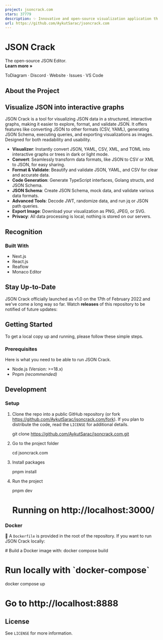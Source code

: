 ```yaml
---
project: jsoncrack.com
stars: 37779
description: ✨ Innovative and open-source visualization application that transforms various data formats, such as JSON, YAML, XML, CSV and more, into interactive graphs.
url: https://github.com/AykutSarac/jsoncrack.com
---
```


JSON Crack
==========

The open-source JSON Editor.  
**Learn more »**  
  
ToDiagram · Discord · Website · Issues · VS Code

About the Project
-----------------

Visualize JSON into interactive graphs
--------------------------------------

JSON Crack is a tool for visualizing JSON data in a structured, interactive graphs, making it easier to explore, format, and validate JSON. It offers features like converting JSON to other formats (CSV, YAML), generating JSON Schema, executing queries, and exporting visualizations as images. Designed for both readability and usability.

-   **Visualizer**: Instantly convert JSON, YAML, CSV, XML, and TOML into interactive graphs or trees in dark or light mode.
-   **Convert**: Seamlessly transform data formats, like JSON to CSV or XML to JSON, for easy sharing.
-   **Format & Validate**: Beautify and validate JSON, YAML, and CSV for clear and accurate data.
-   **Code Generation**: Generate TypeScript interfaces, Golang structs, and JSON Schema.
-   **JSON Schema**: Create JSON Schema, mock data, and validate various data formats.
-   **Advanced Tools**: Decode JWT, randomize data, and run jq or JSON path queries.
-   **Export Image**: Download your visualization as PNG, JPEG, or SVG.
-   **Privacy**: All data processing is local; nothing is stored on our servers.

Recognition
-----------

### Built With

-   Next.js
-   React.js
-   Reaflow
-   Monaco Editor

Stay Up-to-Date
---------------

JSON Crack officially launched as v1.0 on the 17th of February 2022 and we've come a long way so far. Watch **releases** of this repository to be notified of future updates:

Getting Started
---------------

To get a local copy up and running, please follow these simple steps.

### Prerequisites

Here is what you need to be able to run JSON Crack.

-   Node.js (Version: >=18.x)
-   Pnpm _(recommended)_

Development
-----------

### Setup

1.  Clone the repo into a public GitHub repository (or fork https://github.com/AykutSarac/jsoncrack.com/fork). If you plan to distribute the code, read the `LICENSE` for additional details.
    
    git clone https://github.com/AykutSarac/jsoncrack.com.git
    
2.  Go to the project folder
    
    cd jsoncrack.com
    
3.  Install packages
    
    pnpm install
    
4.  Run the project
    
    pnpm dev
    
    # Running on http://localhost:3000/
    

### Docker

🐳 A `Dockerfile` is provided in the root of the repository. If you want to run JSON Crack locally:

\# Build a Docker image with:
docker compose build

# Run locally with \`docker-compose\`
docker compose up

# Go to http://localhost:8888

License
-------

See `LICENSE` for more information.
